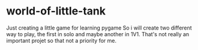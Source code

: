 # world-of-little-tank
Just creating a little game for learning pygame
So i will create two different way to play, the first in solo and maybe another in 1V1. 
That's not really an important projet so that not a priority for me.
